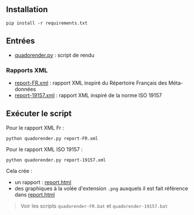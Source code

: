 ## Installation
	pip install -r requirements.txt


## Entrées
- [quadorender.py](quadorender.py) : script de rendu

### Rapports XML
- [report-FR.xml](report-FR.xml) : rapport XML inspiré du Répertoire Français des Méta-données
- [report-19157.xml](report-19157.xml) : rapport XML inspiré de la norme ISO 19157

## Exécuter le script
Pour le rapport XML Fr :

	python quadorender.py report-FR.xml

Pour le rapport XML ISO 19157 :

	python quadorender.py report-19157.xml

Cela crée :

- un rapport : [report.html](report.html)
- des graphiques à la volée d'extension  `.png` auxquels il est fait référence dans [report.html](report.html)

> Voir les scripts `quadorender-FR.bat` et `quadorender-19157.bat`
